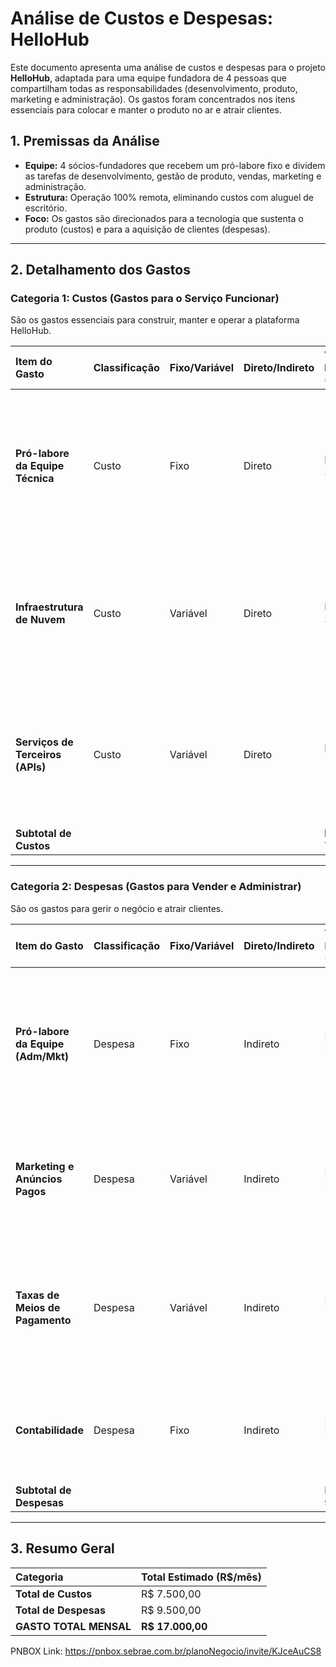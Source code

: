 # Análise de Custos e Despesas: HelloHub

Este documento apresenta uma análise de custos e despesas para o projeto **HelloHub**, adaptada para uma equipe fundadora de 4 pessoas que compartilham todas as responsabilidades (desenvolvimento, produto, marketing e administração). Os gastos foram concentrados nos itens essenciais para colocar e manter o produto no ar e atrair clientes.

## 1. Premissas da Análise

*   **Equipe:** 4 sócios-fundadores que recebem um pró-labore fixo e dividem as tarefas de desenvolvimento, gestão de produto, vendas, marketing e administração.
*   **Estrutura:** Operação 100% remota, eliminando custos com aluguel de escritório.
*   **Foco:** Os gastos são direcionados para a tecnologia que sustenta o produto (custos) e para a aquisição de clientes (despesas).

---

## 2. Detalhamento dos Gastos

### Categoria 1: Custos (Gastos para o Serviço Funcionar)

São os gastos essenciais para construir, manter e operar a plataforma HelloHub.

| Item do Gasto | Classificação | Fixo/Variável | Direto/Indireto | Valor Estimado (R$/mês) | Justificativa |
| :--- | :--- | :--- | :--- | :--- | :--- |
| **Pró-labore da Equipe Técnica** | Custo | Fixo | Direto | R$ 3.000,00 | Remuneração dos sócios que atuam diretamente no desenvolvimento e manutenção do produto (considerando 2 pessoas focadas na parte técnica com R$ 1.500 cada). |
| **Infraestrutura de Nuvem** | Custo | Variável | Direto | R$ 3.000,00 | Custo com servidores, banco de dados e armazenamento (AWS, Google Cloud, etc.). Varia conforme o número de usuários e o uso da plataforma. |
| **Serviços de Terceiros (APIs)** | Custo | Variável | Direto | R$ 1.500,00 | Custo de APIs essenciais integradas ao produto, como serviços de IA para processamento de linguagem, cujo valor depende do volume de uso. |
| **Subtotal de Custos** | | | | **R$ 7.500,00** | |

---

### Categoria 2: Despesas (Gastos para Vender e Administrar)

São os gastos para gerir o negócio e atrair clientes.

| Item do Gasto | Classificação | Fixo/Variável | Direto/Indireto | Valor Estimado (R$/mês) | Justificativa |
| :--- | :--- | :--- | :--- | :--- | :--- |
| **Pró-labore da Equipe (Adm/Mkt)** | Despesa | Fixo | Indireto | R$ 3.000,00 | Remuneração dos sócios que atuam na gestão, marketing e vendas (considerando 2 pessoas focadas nessas áreas com R$ 1.500 cada). |
| **Marketing e Anúncios Pagos** | Despesa | Variável | Indireto | R$ 5.000,00 | Investimento em Google Ads, Meta Ads e outras plataformas para geração de leads e aquisição de clientes. |
| **Taxas de Meios de Pagamento** | Despesa | Variável | Indireto | R$ 1.000,00 | Taxas cobradas por gateways de pagamento sobre as vendas. Estimativa baseada em um faturamento inicial. |
| **Contabilidade** | Despesa | Fixo | Indireto | R$ 500,00 | Custo mensal de um serviço de contabilidade online para manter a empresa regularizada. |
| **Subtotal de Despesas** | | | | **R$ 9.500,00** | |

---

## 3. Resumo Geral

| Categoria | Total Estimado (R$/mês) |
| :--- | :--- |
| **Total de Custos** | R$ 7.500,00 |
| **Total de Despesas** | R$ 9.500,00 |
| **GASTO TOTAL MENSAL** | **R$ 17.000,00** |




PNBOX Link: https://pnbox.sebrae.com.br/planoNegocio/invite/KJceAuCS8
